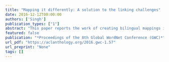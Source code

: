 ```yaml
---
title: "Mapping it differently: A solution to the linking challenges"
date: 2016-12-12T00:00:00
authors: ['Singh']
publication_types: ["1"]
abstract: "This paper reports the work of creating bilingual mappings in English for certain synsets of Hindi wordnet, the need for doing this, the methods adopted and the tools created for the task. Hindi wordnet, which forms the foundation for other Indian language wordnets, has been linked to the English WordNet. To maximize linkages, an important strategy of using direct and hypernymy linkages has been followed. However, the hypernymy linkages were found to be inadequate in certain cases and posed a challenge due to sense granularity of language. Thus, the idea of creating bilingual mappings was adopted as a solution. A bilingual mapping means a linkage between a concept in two different languages, with the help of translation and/or transliteration. Such mappings retain meaningful representations, while capturing semantic similarity at the same time. This has also proven to be a great enhancement of Hindi wordnet and can be a crucial resource for multilingual applications in natural language processing, including machine translation and cross language information retrieval."
featured: false
publication: "*Proceedings of the 8th Global WordNet Conference (GWC)*"
url_pdf: "https://aclanthology.org/2016.gwc-1.57"
url_preprint: "None"
tags: []
---
```

